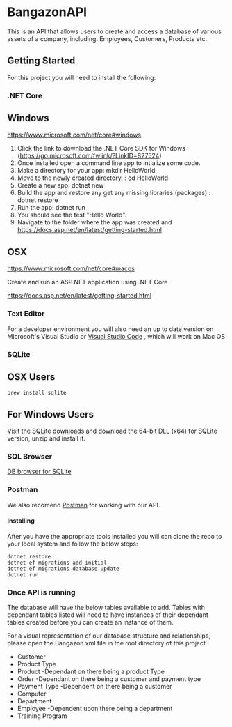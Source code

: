 # BangazonAPI

This is an API that allows users to create and access a database of various assets of a company, including: Employees, Customers, Products etc.

## Getting Started

For this project you will need to install the following:

### .NET Core

## Windows

https://www.microsoft.com/net/core#windows

  1. Click the link to download the .NET Core SDK for Windows (https://go.microsoft.com/fwlink/?LinkID=827524)
  2. Once installed open a command line app to intialize some code.
  3. Make a directory for your app: mkdir HelloWorld
  4. Move to the newly created directory. : cd 
  HelloWorld
  5. Create a new app: dotnet new
  5. Build the app and restore any get any missing libraries (packages) : dotnet restore
  6. Run the app: dotnet run
  7. You should see the test "Hello World".
  8. Navigate to the folder where the app was created and https://docs.asp.net/en/latest/getting-started.html

## OSX

https://www.microsoft.com/net/core#macos

Create and run an ASP.NET application using .NET Core

https://docs.asp.net/en/latest/getting-started.html

### Text Editor

For a developer environment you will also need an up to date version on Microsoft's Visual Studio or [Visual Studio Code](https://code.visualstudio.com/download) , which will work on Mac OS

### SQLite  

## OSX Users

```
brew install sqlite
```

## For Windows Users

Visit the [SQLite downloads](https://www.sqlite.org/download.html) and download the 64-bit DLL (x64) for SQLite version, unzip and install it.

### SQL Browser

[DB browser for SQLite](http://sqlitebrowser.org/) 

###  Postman

We also recomend [Postman](https://www.getpostman.com/) for working with our API.

#### Installing

After you have the appropriate tools installed you will can clone the repo to your local system and follow the below steps:

```
dotnet restore
dotnet ef migrations add initial
dotnet ef migrations database update
dotnet run
```

### Once API is running

The database will have the below tables available to add.  Tables with dependant tables listed will need to have instances of their dependant tables created before you can create an instance of them.

For a visual representation of our database structure and relationships, please open the Bangazon.xml file in the root directory of this project.

* Customer
* Product Type
* Product -Dependant on there being a product Type
* Order -Dependant on there being a customer and payment type
* Payment Type -Dependent on there being a customer
* Computer 
* Department 
* Employee -Dependent upon there being a department 
* Training Program 
